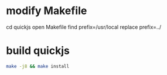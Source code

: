 # modify Makefile

cd quickjs
open Makefile
find prefix=/usr/local
replace prefix=../

# build quickjs

```sh
make -j8 && make install
```
